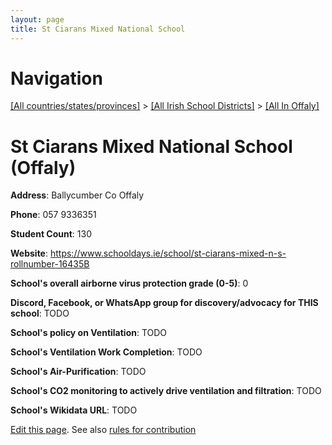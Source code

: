 ```yaml
---
layout: page
title: St Ciarans Mixed National School
---
```

# Navigation

[[All countries/states/provinces]](../../..) > [[All Irish School Districts]](../..) > [[All In Offaly]](..)

# St Ciarans Mixed National School (Offaly)

**Address**: Ballycumber Co Offaly

**Phone**: 057 9336351

**Student Count**: 130

**Website**: <https://www.schooldays.ie/school/st-ciarans-mixed-n-s-rollnumber-16435B>

**School's overall airborne virus protection grade (0-5)**: 0

**Discord, Facebook, or WhatsApp group for discovery/advocacy for THIS school**: TODO

**School's policy on Ventilation**: TODO

**School's Ventilation Work Completion**: TODO

**School's Air-Purification**: TODO

**School's CO2 monitoring to actively drive ventilation and filtration**: TODO

**School's Wikidata URL**: TODO


[Edit this page](https://github.com/ventilate-schools/Ireland/edit/main/./Offaly/St_Ciarans_Mixed_National_School.md). See also [rules for contribution](../../../contribution-rules/)
